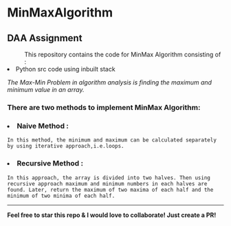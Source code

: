 # MinMaxAlgorithm
## DAA Assignment

<dd>This repository contains the code for MinMax Algorithm consisting of :</dd>
<li>Python src code using inbuilt stack</li> 
 
*The Max-Min Problem in algorithm analysis is finding the maximum and minimum value in an array.*

### There are two methods to implement MinMax Algorithm: 
### <li> Naive Method :</li>
    In this method, the minimum and maximum can be calculated separately by using iterative approach,i.e.loops.
### <li> Recursive Method :</li>
    In this approach, the array is divided into two halves. Then using recursive approach maximum and minimum numbers in each halves are found. Later, return the maximum of two maxima of each half and the minimum of two minima of each half.
    
***
    
**Feel free to star this repo & I would love to collaborate! Just create a PR!**
